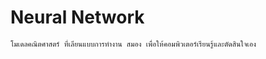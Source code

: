 # Neural Network
```
โมเดลคณิตศาสตร์ ที่เลียนแบบการทำงาน สมอง เพื่อให้คอมพิวเตอร์เรียนรู้และตัดสินใจเอง
```
